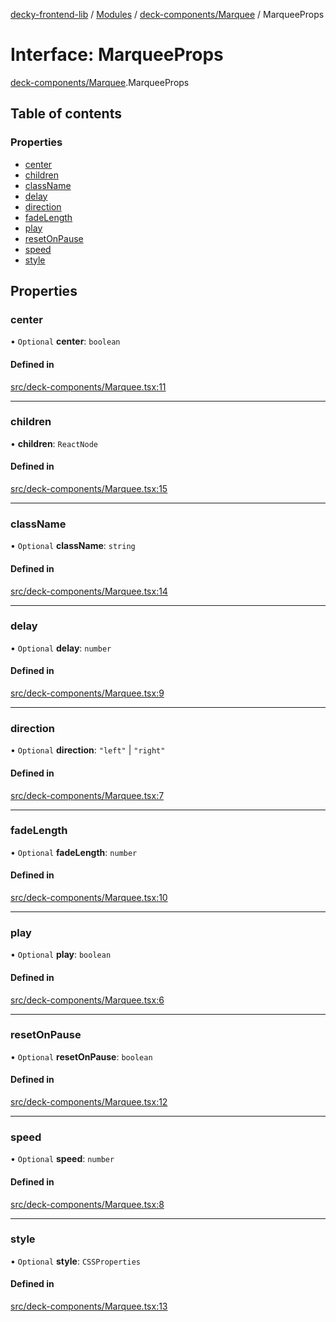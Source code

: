 [decky-frontend-lib](../README.md) / [Modules](../modules.md) / [deck-components/Marquee](../modules/deck_components_Marquee.md) / MarqueeProps

# Interface: MarqueeProps

[deck-components/Marquee](../modules/deck_components_Marquee.md).MarqueeProps

## Table of contents

### Properties

- [center](deck_components_Marquee.MarqueeProps.md#center)
- [children](deck_components_Marquee.MarqueeProps.md#children)
- [className](deck_components_Marquee.MarqueeProps.md#classname)
- [delay](deck_components_Marquee.MarqueeProps.md#delay)
- [direction](deck_components_Marquee.MarqueeProps.md#direction)
- [fadeLength](deck_components_Marquee.MarqueeProps.md#fadelength)
- [play](deck_components_Marquee.MarqueeProps.md#play)
- [resetOnPause](deck_components_Marquee.MarqueeProps.md#resetonpause)
- [speed](deck_components_Marquee.MarqueeProps.md#speed)
- [style](deck_components_Marquee.MarqueeProps.md#style)

## Properties

### center

• `Optional` **center**: `boolean`

#### Defined in

[src/deck-components/Marquee.tsx:11](https://github.com/SteamDeckHomebrew/decky-frontend-lib/blob/88f245d/src/deck-components/Marquee.tsx#L11)

___

### children

• **children**: `ReactNode`

#### Defined in

[src/deck-components/Marquee.tsx:15](https://github.com/SteamDeckHomebrew/decky-frontend-lib/blob/88f245d/src/deck-components/Marquee.tsx#L15)

___

### className

• `Optional` **className**: `string`

#### Defined in

[src/deck-components/Marquee.tsx:14](https://github.com/SteamDeckHomebrew/decky-frontend-lib/blob/88f245d/src/deck-components/Marquee.tsx#L14)

___

### delay

• `Optional` **delay**: `number`

#### Defined in

[src/deck-components/Marquee.tsx:9](https://github.com/SteamDeckHomebrew/decky-frontend-lib/blob/88f245d/src/deck-components/Marquee.tsx#L9)

___

### direction

• `Optional` **direction**: ``"left"`` \| ``"right"``

#### Defined in

[src/deck-components/Marquee.tsx:7](https://github.com/SteamDeckHomebrew/decky-frontend-lib/blob/88f245d/src/deck-components/Marquee.tsx#L7)

___

### fadeLength

• `Optional` **fadeLength**: `number`

#### Defined in

[src/deck-components/Marquee.tsx:10](https://github.com/SteamDeckHomebrew/decky-frontend-lib/blob/88f245d/src/deck-components/Marquee.tsx#L10)

___

### play

• `Optional` **play**: `boolean`

#### Defined in

[src/deck-components/Marquee.tsx:6](https://github.com/SteamDeckHomebrew/decky-frontend-lib/blob/88f245d/src/deck-components/Marquee.tsx#L6)

___

### resetOnPause

• `Optional` **resetOnPause**: `boolean`

#### Defined in

[src/deck-components/Marquee.tsx:12](https://github.com/SteamDeckHomebrew/decky-frontend-lib/blob/88f245d/src/deck-components/Marquee.tsx#L12)

___

### speed

• `Optional` **speed**: `number`

#### Defined in

[src/deck-components/Marquee.tsx:8](https://github.com/SteamDeckHomebrew/decky-frontend-lib/blob/88f245d/src/deck-components/Marquee.tsx#L8)

___

### style

• `Optional` **style**: `CSSProperties`

#### Defined in

[src/deck-components/Marquee.tsx:13](https://github.com/SteamDeckHomebrew/decky-frontend-lib/blob/88f245d/src/deck-components/Marquee.tsx#L13)
